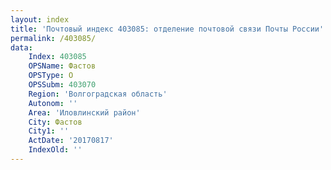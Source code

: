 ```yaml
---
layout: index
title: 'Почтовый индекс 403085: отделение почтовой связи Почты России'
permalink: /403085/
data:
    Index: 403085
    OPSName: Фастов
    OPSType: О
    OPSSubm: 403070
    Region: 'Волгоградская область'
    Autonom: ''
    Area: 'Иловлинский район'
    City: Фастов
    City1: ''
    ActDate: '20170817'
    IndexOld: ''
---
```

